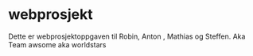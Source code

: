 # webprosjekt

Dette er webprosjektoppgaven til Robin, Anton , Mathias og Steffen. Aka Team awsome aka worldstars
